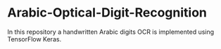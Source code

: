 # Arabic-Optical-Digit-Recognition
In this repository a handwritten Arabic digits OCR is implemented using TensorFlow Keras.
